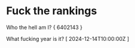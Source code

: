 # Fuck the rankings

Who the hell am I?
{ 6402143 }

What fucking year is it?
[ 2024-12-14T10:00:00Z ]
